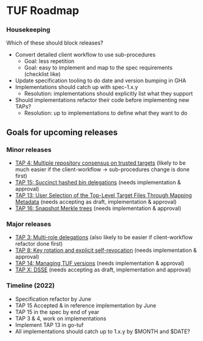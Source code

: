 # TUF Roadmap

### Housekeeping

Which of these should block releases?
* Convert detailed client workflow to use sub-procedures
    * Goal: less repetition
    * Goal: easy to implement and map to the spec requirements (checklist like)
* Update specification tooling to do date and version bumping in GHA
* Implementations should catch up with spec-1.x.y
    * Resolution: implementations should explicitly list what they support
* Should implementations refactor their code before implementing new TAPs?
    * Resolution: up to implementations to define what they want to do

## Goals for upcoming releases

### Minor releases

* [TAP 4: Multiple repository consensus on trusted targets](https://github.com/theupdateframework/taps/blob/master/tap4.md) (likely to be much easier if the client-workflow -> sub-procedures change is done first)
* [TAP 15: Succinct hashed bin delegations](https://github.com/theupdateframework/taps/blob/master/tap15.md) (needs implementation & approval)
* [TAP 13: User Selection of the Top-Level Target Files Through Mapping Metadata](https://github.com/theupdateframework/taps/pull/118) (needs accepting as draft, implementation & approval)
* [TAP 16: Snapshot Merkle trees](https://github.com/theupdateframework/taps/blob/master/tap16.md) (needs implementation & approval)

### Major releases

* [TAP 3: Multi-role delegations](https://github.com/theupdateframework/taps/blob/master/tap3.md) (also likely to be easier if client-workflow refactor done first)
* [TAP 8: Key rotation and explicit self-revocation](https://github.com/theupdateframework/taps/blob/master/tap8.md) (needs implementation & approval)
* [TAP 14: Managing TUF versions](https://github.com/theupdateframework/taps/blob/master/tap14.md) (needs implementation & approval)
* [TAP X: DSSE](https://github.com/theupdateframework/taps/pull/138) (needs accepting as draft, implementation and approval)

### Timeline (2022)
* Specification refactor by June
* TAP 15 Accepted & in reference implementation by June
* TAP 15 in the spec by end of year
* TAP 3 & 4, work on implementations
* Implement TAP 13 in go-tuf
* All implementations should catch up to 1.x.y by $MONTH and $DATE?
